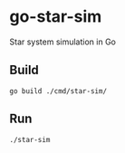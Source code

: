 # go-star-sim
Star system simulation in Go

## Build

```
go build ./cmd/star-sim/
```

## Run

```
./star-sim
```
